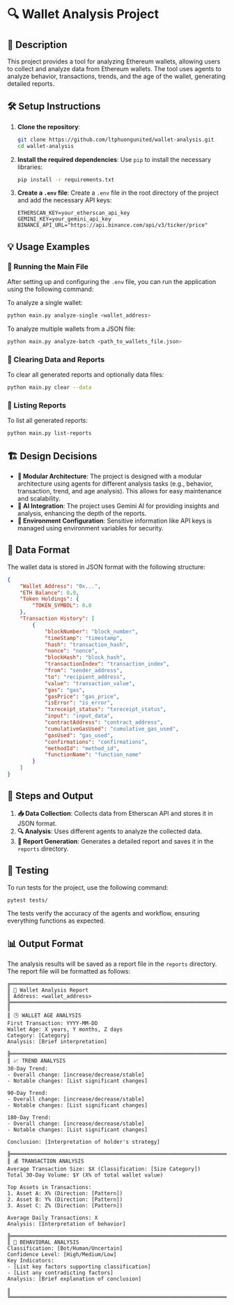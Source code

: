 # 🔍 Wallet Analysis Project

## 📝 Description
This project provides a tool for analyzing Ethereum wallets, allowing users to collect and analyze data from Ethereum wallets. The tool uses agents to analyze behavior, transactions, trends, and the age of the wallet, generating detailed reports.

## 🛠️ Setup Instructions

1. **Clone the repository**:
   ```bash
   git clone https://github.com/ltphuongunited/wallet-analysis.git
   cd wallet-analysis
   ```

2. **Install the required dependencies**:
   Use `pip` to install the necessary libraries:
   ```bash
   pip install -r requirements.txt
   ```

3. **Create a `.env` file**:
   Create a `.env` file in the root directory of the project and add the necessary API keys:
   ```plaintext
   ETHERSCAN_KEY=your_etherscan_api_key
   GEMINI_KEY=your_gemini_api_key
   BINANCE_API_URL="https://api.binance.com/api/v3/ticker/price"
   ```

## 💡 Usage Examples

### 🚀 Running the Main File

After setting up and configuring the `.env` file, you can run the application using the following command:

To analyze a single wallet:
```bash
python main.py analyze-single <wallet_address>
```

To analyze multiple wallets from a JSON file:
```bash
python main.py analyze-batch <path_to_wallets_file.json>
```

### 🧹 Clearing Data and Reports

To clear all generated reports and optionally data files:
```bash
python main.py clear --data
```

### 📄 Listing Reports

To list all generated reports:
```bash
python main.py list-reports
```

## 🏗️ Design Decisions

- **🧩 Modular Architecture**: The project is designed with a modular architecture using agents for different analysis tasks (e.g., behavior, transaction, trend, and age analysis). This allows for easy maintenance and scalability.
- **🤖 AI Integration**: The project uses Gemini AI for providing insights and analysis, enhancing the depth of the reports.
- **🔐 Environment Configuration**: Sensitive information like API keys is managed using environment variables for security.

<!-- ## ⚠️ Limitations and Assumptions

- **📊 Data Accuracy**: The accuracy of the analysis depends on the data provided by the APIs. Rate limits and data availability can affect the results.
- **🔍 Assumptions**: The analysis assumes that the transaction data is complete and accurate. Any missing data can lead to incorrect analysis.
- **⏳ Rate Limits**: The tool considers rate limits of data sources and implements retry mechanisms to handle temporary failures. -->

## 📂 Data Format

The wallet data is stored in JSON format with the following structure:
```json
{
    "Wallet Address": "0x...",
    "ETH Balance": 0.0,
    "Token Holdings": {
        "TOKEN_SYMBOL": 0.0
    },
    "Transaction History": [
        {
            "blockNumber": "block_number",
            "timeStamp": "timestamp",
            "hash": "transaction_hash",
            "nonce": "nonce",
            "blockHash": "block_hash",
            "transactionIndex": "transaction_index",
            "from": "sender_address",
            "to": "recipient_address",
            "value": "transaction_value",
            "gas": "gas",
            "gasPrice": "gas_price",
            "isError": "is_error",
            "txreceipt_status": "txreceipt_status",
            "input": "input_data",
            "contractAddress": "contract_address",
            "cumulativeGasUsed": "cumulative_gas_used",
            "gasUsed": "gas_used",
            "confirmations": "confirmations",
            "methodId": "method_id",
            "functionName": "function_name"
        }
    ]
}
```

## 🔄 Steps and Output

1. **📥 Data Collection**: Collects data from Etherscan API and stores it in JSON format.
2. **🔍 Analysis**: Uses different agents to analyze the collected data.
3. **📝 Report Generation**: Generates a detailed report and saves it in the `reports` directory.

## 🧪 Testing

To run tests for the project, use the following command:
```bash
pytest tests/
```
The tests verify the accuracy of the agents and workflow, ensuring everything functions as expected.

## 📊 Output Format

The analysis results will be saved as a report file in the `reports` directory. The report file will be formatted as follows:

```
╔══════════════════════════════════════════════════════════════════════════════
║ 📌 Wallet Analysis Report
║ Address: <wallet_address>
╠══════════════════════════════════════════════════════════════════════════════
║ 
║ 🕒 WALLET AGE ANALYSIS
First Transaction: YYYY-MM-DD
Wallet Age: X years, Y months, Z days
Category: [Category]
Analysis: [Brief interpretation]

╠══════════════════════════════════════════════════════════════════════════════
║ 📈 TREND ANALYSIS
30-Day Trend:
- Overall change: [increase/decrease/stable]
- Notable changes: [List significant changes]

90-Day Trend:
- Overall change: [increase/decrease/stable]
- Notable changes: [List significant changes]

180-Day Trend:
- Overall change: [increase/decrease/stable]
- Notable changes: [List significant changes]

Conclusion: [Interpretation of holder's strategy]

╠══════════════════════════════════════════════════════════════════════════════
║ 💰 TRANSACTION ANALYSIS
Average Transaction Size: $X (Classification: [Size Category])
Total 30-Day Volume: $Y (X% of total wallet value)

Top Assets in Transactions:
1. Asset A: X% (Direction: [Pattern])
2. Asset B: Y% (Direction: [Pattern])
3. Asset C: Z% (Direction: [Pattern])

Average Daily Transactions: X
Analysis: [Interpretation of behavior]

╠══════════════════════════════════════════════════════════════════════════════
║ 🤖 BEHAVIORAL ANALYSIS
Classification: [Bot/Human/Uncertain]
Confidence Level: [High/Medium/Low]
Key Indicators:
- [List key factors supporting classification]
- [List any contradicting factors]
Analysis: [Brief explanation of conclusion]

║ 
╚══════════════════════════════════════════════════════════════════════════════
```

